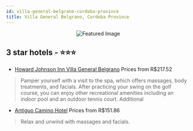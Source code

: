 ```yaml
---
id: villa-general-belgrano-cordoba-province
title: Villa General Belgrano, Cordoba Province
---
```


<center><img src="https://i.travelapi.com/hotels/13000000/12360000/12354500/12354438/ea0485aa_z.jpg" alt="Featured Image" /></center>


##  3 star hotels - ⭐️⭐️⭐️

-    [Howard Johnson Inn Villa General Belgrano](https://us.hurb.com/hotels/villa-general-belgrano/howard-johnson-inn-villa-general-belgrano-JNP-JP741359?cmp=18055) Prices from R$217.52
   > Pamper yourself with a visit to the spa, which offers massages, body treatments, and facials. After practicing your swing on the golf course, you can enjoy other recreational amenities including an indoor pool and an outdoor tennis court. Additional 
-    [Antiguo Camino Hotel](https://us.hurb.com/hotels/villa-general-belgrano/antiguo-camino-hotel-JNP-JP00088N?cmp=18055) Prices from R$151.86
   > Relax and unwind with massages and facials.

